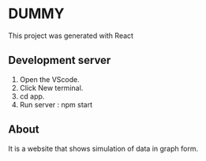 # DUMMY

This project was generated with React

## Development server
1. Open the VScode.
2. Click New terminal.
3. cd app.
4. Run server : npm start

## About
It is a website that shows simulation of data in graph form.
